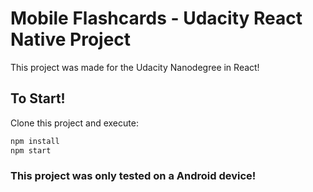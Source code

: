 # Mobile Flashcards - Udacity React Native Project

This project was made for the Udacity Nanodegree in React!

## To Start!

Clone this project and execute:
```sh
npm install
npm start
```
### This project was only tested on a Android device!
